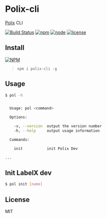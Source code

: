 # Polix-cli
[Polix](https://github.com/zhoumingque/polix) CLI

[![Build Status](https://travis-ci.org/polixjs/cli.svg?branch=master)](https://travis-ci.org/polixjs/cli)
[![npm](https://img.shields.io/npm/v/npm.svg)](https://www.npmjs.com/package/polix-cli)
[![node](https://img.shields.io/badge/node-%3E%3D8-green.svg)](https://www.npmjs.com/package/polix-cli)
[![license](https://img.shields.io/github/license/mashape/apistatus.svg)](https://www.npmjs.com/package/polix-cli)

## Install
[![NPM](https://nodei.co/npm/polix-cli.png?compact=true)](https://nodei.co/npm/polix-cli/)
> `npm i polix-cli -g`

## Usage

```bash
$ pol -h


  Usage: pol <command>

  Options:

    -v, --version  output the version number
    -h, --help     output usage information

  Commands:

    init           init Polix Dev

...
```

## Init LabelX dev

```bash
$ pol init [name]
```

## License

MIT
